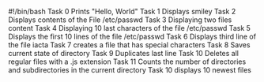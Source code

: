 #!/bin/bash
Task 0
Prints "Hello, World"
Task 1
Displays smiley
Task 2
Displays contents of the File /etc/passwd
Task 3 
Displaying two files content
Task 4
Displaying 10 last characters of the file /etc/passwd
Task 5 
Displays the first 10 lines of the file /etc/passwd
Task 6 
Displays third line of the file iacta
Task 7 
creates a file that has special characters
Task 8 
Saves current state of directory
Task 9
Duplicates last line
Task 10
Deletes all regular files with a .js extension
Task 11
Counts the number of directories and subdirectories in the current directory
Task 10
displays 10 newest files
